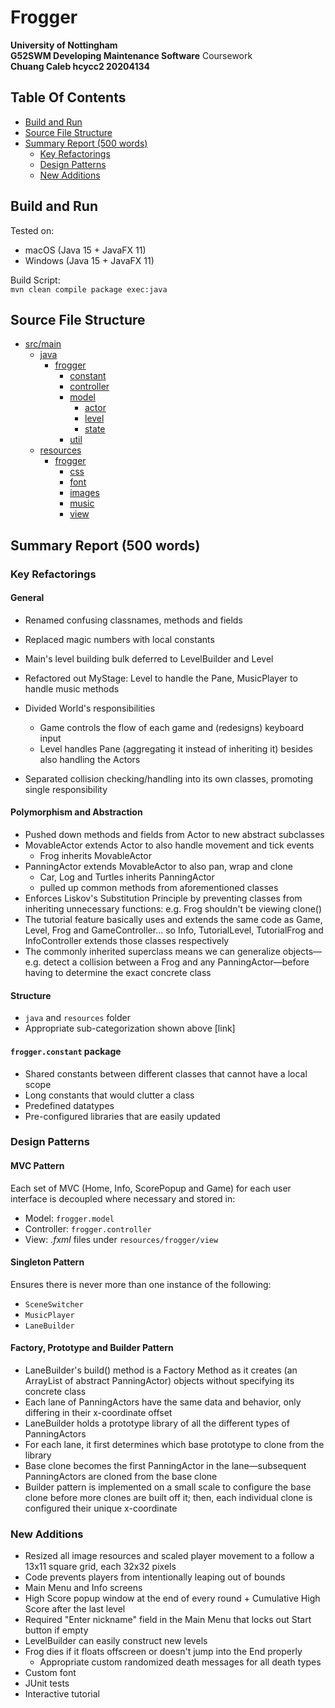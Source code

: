 # Frogger
 
 **University of Nottingham**\
 **G52SWM Developing Maintenance Software** Coursework\
 **Chuang Caleb hcycc2 20204134**

## Table Of Contents
* [Build and Run](#build-and-run)
* [Source File Structure](#source-file-structure)
* [Summary Report (500 words)](#summary-report--500-words-)
    + [Key Refactorings](#key-refactorings)
    + [Design Patterns](#design-patterns)
    + [New Additions](#new-additions)

## Build and Run

Tested on:
- macOS (Java 15 + JavaFX 11)
- Windows (Java 15 + JavaFX 11)

Build Script:\
`mvn clean compile package exec:java`

## Source File Structure

* [src/main](./src/main)
    * [java](./src/main/java)
        * [frogger](./src/main/java/frogger)
            * [constant](./src/main/java/frogger/constant)
            * [controller](./src/main/java/frogger/controller)
            * [model](./src/main/java/frogger/model)
                * [actor](./src/main/java/frogger/model/actor)
                * [level](./src/main/java/frogger/model/level)
                * [state](./src/main/java/frogger/model/state)
            * [util](./src/main/java/frogger/util)
    * [resources](./src/main/resources)
        * [frogger](./src/main/resources/frogger)
            * [css](./src/main/resources/frogger/css)
            * [font](./src/main/resources/frogger/font)
            * [images](./src/main/resources/frogger/images)
            * [music](./src/main/resources/frogger/music)
            * [view](./src/main/resources/frogger/view)


## Summary Report (500 words)

### Key Refactorings ###

#### General
- Renamed confusing classnames, methods and fields
- Replaced magic numbers with local constants

- Main's level building bulk deferred to LevelBuilder and Level
- Refactored out MyStage: Level to handle the Pane, MusicPlayer to handle music methods
- Divided World's responsibilities
  - Game controls the flow of each game and (redesigns) keyboard input
  - Level handles Pane (aggregating it instead of inheriting it) besides also handling the Actors
- Separated collision checking/handling into its own classes, promoting single responsibility

#### Polymorphism and Abstraction
- Pushed down methods and fields from Actor to new abstract subclasses
- MovableActor extends Actor to also handle movement and tick events
  - Frog inherits MovableActor
- PanningActor extends MovableActor to also pan, wrap and clone 
  - Car, Log and Turtles inherits PanningActor
  - pulled up common methods from aforementioned classes
- Enforces Liskov's Substitution Principle by preventing classes from inheriting unnecessary functions: e.g. Frog shouldn't be viewing clone()
- The tutorial feature basically uses and extends the same code as Game, Level, Frog and GameController... so Info, TutorialLevel, TutorialFrog and InfoController extends those classes respectively
- The commonly inherited superclass means we can generalize objects—e.g. detect a collision between a Frog and any PanningActor—before having to determine the exact concrete class

#### Structure
- `java` and `resources` folder
- Appropriate sub-categorization shown above [link]

#### ```frogger.constant``` package
- Shared constants between different classes that cannot have a local scope
- Long constants that would clutter a class
- Predefined datatypes 
- Pre-configured libraries that are easily updated


### Design Patterns ###

#### MVC Pattern
Each set of MVC (Home, Info, ScorePopup and Game) for each user interface is decoupled where necessary and stored in:
- Model: ```frogger.model```
- Controller: ```frogger.controller``` 
- View: _.fxml_ files under ```resources/frogger/view```

#### Singleton Pattern
Ensures there is never more than one instance of the following:
- ```SceneSwitcher```
- ```MusicPlayer```
- ```LaneBuilder```

#### Factory, Prototype and Builder Pattern
- LaneBuilder's build() method is a Factory Method as it creates (an ArrayList of abstract PanningActor) objects without specifying its concrete class
- Each lane of PanningActors have the same data and behavior, only differing in their x-coordinate offset
- LaneBuilder holds a prototype library of all the different types of PanningActors
- For each lane, it first determines which base prototype to clone from the library
- Base clone becomes the first PanningActor in the lane—subsequent PanningActors are cloned from the base clone
- Builder pattern is implemented on a small scale to configure the base clone before more clones are built off it; 
  then, each individual clone is configured their unique x-coordinate

### New Additions ###

- Resized all image resources and scaled player movement to a follow a 13x11 square grid, each 32x32 pixels
- Code prevents players from intentionally leaping out of bounds
- Main Menu and Info screens
- High Score popup window at the end of every round + Cumulative High Score after the last level
- Required "Enter nickname" field in the Main Menu that locks out Start button if empty
- LevelBuilder can easily construct new levels
- Frog dies if it floats offscreen or doesn't jump into the End properly
  - Appropriate custom randomized death messages for all death types
- Custom font
- JUnit tests
- Interactive tutorial







